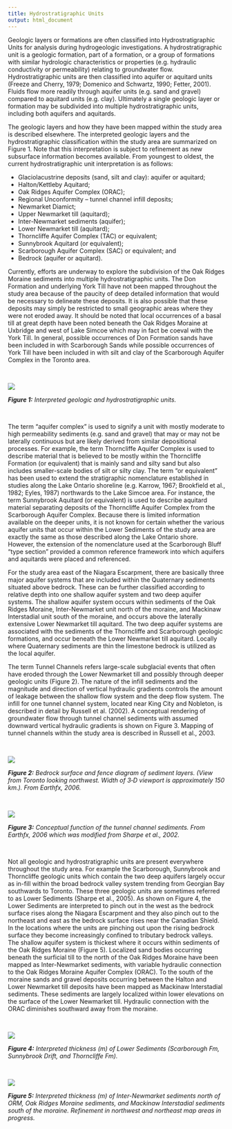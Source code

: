 ```yaml
---
title: Hydrostratigraphic Units
output: html_document
---
```


Geologic layers or formations are often classified into Hydrostratigraphic Units for analysis during hydrogeologic investigations.  A hydrostratigraphic unit is a geologic formation, part of a formation, or a group of formations with similar hydrologic characteristics or properties (e.g. hydraulic conductivity or permeability) relating to groundwater flow.  Hydrostratigraphic units are then classified into aquifer or aquitard units (Freeze and Cherry, 1979; Domenico and Schwartz, 1990; Fetter, 2001).  Fluids flow more readily through aquifer units (e.g. sand and gravel) compared to aquitard units (e.g. clay).  Ultimately a single geologic layer or formation may be subdivided into multiple hydrostratigraphic units, including both aquifers and aquitards.

The geologic layers and how they have been mapped within the study area is described elsewhere.  The interpreted geologic layers and the hydrostratigraphic classification within the study area are summarized on Figure 1.  Note that this interpretation is subject to refinement as new subsurface information becomes available.  From youngest to oldest, the current hydrostratigraphic unit interpretation is as follows:
* Glaciolacustrine deposits (sand, silt and clay): aquifer or aquitard;
* Halton/Kettleby Aquitard;
* Oak Ridges Aquifer Complex (ORAC);
* Regional Unconformity – tunnel channel infill deposits;
* Newmarket Diamict;
* Upper Newmarket till (aquitard);
* Inter-Newmarket sediments (aquifer);
* Lower Newmarket till (aquitard);
* Thorncliffe Aquifer Complex (TAC) or equivalent;
* Sunnybrook Aquitard (or equivalent);
* Scarborough Aquifer Complex (SAC) or equivalent; and
* Bedrock (aquifer or aquitard).

Currently, efforts are underway to explore the subdivision of the Oak Ridges Moraine sediments into multiple hydrostratigraphic units.  The Don Formation and underlying York Till have not been mapped throughout the study area because of the paucity of deep detailed information that would be necessary to delineate these deposits.  It is also possible that these deposits may simply be restricted to small geographic areas where they were not eroded away.  It should be noted that local occurrences of a basal till at great depth have been noted beneath the Oak Ridges Moraine at Uxbridge and west of Lake Simcoe which may in fact be coeval with the York Till.  In general, possible occurrences of Don Formation sands have been included in with Scarborough Sands while possible occurrences of York Till have been included in with silt and clay of the Scarborough Aquifer Complex in the Toronto area.

<br>

![](fig/fig_201_20hydro_20units_edited.webp)

_**Figure 1:** Interpreted geologic and hydrostratigraphic units._

<br>

The term “aquifer complex” is used to signify a unit with mostly moderate to high permeability sediments (e.g. sand and gravel) that may or may not be laterally continuous but are likely derived from similar depositional processes.  For example, the term Thorncliffe Aquifer Complex is used to describe material that is believed to be mostly within the Thorncliffe Formation (or equivalent) that is mainly sand and silty sand but also includes smaller-scale bodies of silt or silty clay.  The term “or equivalent” has been used to extend the stratigraphic nomenclature established in studies along the Lake Ontario shoreline (e.g. Karrow, 1967; Brookfield et al., 1982; Eyles, 1987) northwards to the Lake Simcoe area.  For instance, the term Sunnybrook Aquitard (or equivalent) is used to describe aquitard material separating deposits of the Thorncliffe Aquifer Complex from the Scarborough Aquifer Complex.  Because there is limited information available on the deeper units, it is not known for certain whether the various aquifer units that occur within the Lower Sediments of the study area are exactly the same as those described along the Lake Ontario shore.  However, the extension of the nomenclature used at the Scarborough Bluff “type section” provided a common reference framework into which aquifers and aquitards were placed and referenced.

For the study area east of the Niagara Escarpment, there are basically three major aquifer systems that are included within the Quaternary sediments situated above bedrock.  These can be further classified according to relative depth into one shallow aquifer system and two deep aquifer systems.  The shallow aquifer system occurs within sediments of the Oak Ridges Moraine, Inter-Newmarket unit north of the moraine, and Mackinaw Interstadial unit south of the moraine, and occurs above the laterally extensive Lower Newmarket till aquitard.  The two deep aquifer systems are associated with the sediments of the Thorncliffe and Scarborough geologic formations, and occur beneath the Lower Newmarket till aquitard.  Locally where Quaternary sediments are thin the limestone bedrock is utilized as the local aquifer.

The term Tunnel Channels refers large-scale subglacial events that often have eroded through the Lower Newmarket till and possibly through deeper geologic units (Figure 2).  The nature of the infill sediments and the magnitude and direction of vertical hydraulic gradients controls the amount of leakage between the shallow flow system and the deep flow system.  The infill for one tunnel channel system, located near King City and Nobleton, is described in detail by Russell et al. (2002).  A conceptual rendering of groundwater flow through tunnel channel sediments with assumed downward vertical hydraulic gradients is shown on Figure 3.  Mapping of tunnel channels within the study area is described in Russell et al., 2003.

<br>

![](fig/hydro%20units%20fig%202.webp)

_**Figure 2:** Bedrock surface and fence diagram of sediment layers. (View from Toronto looking northwest. Width of 3‑D viewport is approximately 150 km.). From Earthfx, 2006._

<br>

![](fig/hydro%20unit%20fig%203.webp)

_**Figure 3:** Conceptual function of the tunnel channel sediments. From Earthfx, 2006 which was modified from Sharpe et al., 2002._

<br>

Not all geologic and hydrostratigraphic units are present everywhere throughout the study area.  For example the Scarborough, Sunnybrook and Thorncliffe geologic units which contain the two deep aquifers largely occur as in-fill within the broad bedrock valley system trending from Georgian Bay southwards to Toronto.  These three geologic units are sometimes referred to as Lower Sediments (Sharpe et al., 2005).  As shown on Figure 4, the Lower Sediments are interpreted to pinch out in the west as the bedrock surface rises along the Niagara Escarpment and they also pinch out to the northeast and east as the bedrock surface rises near the Canadian Shield.  In the locations where the units are pinching out upon the rising bedrock surface they become increasingly confined to tributary bedrock valleys.  The shallow aquifer system is thickest where it occurs within sediments of the Oak Ridges Moraine (Figure 5).  Localized sand bodies occurring beneath the surficial till to the north of the Oak Ridges Moraine have been mapped as Inter-Newmarket sediments, with variable hydraulic connection to the Oak Ridges Moraine Aquifer Complex (ORAC).  To the south of the moraine sands and gravel deposits occurring between the Halton and Lower Newmarket till deposits have been mapped as Mackinaw Interstadial sediments.  These sediments are largely localized within lower elevations on the surface of the Lower Newmarket till.  Hydraulic connection with the ORAC diminishes southward away from the moraine.

<br>

![](fig/fig%203%20hydro%20units.webp)

_**Figure 4:** Interpreted thickness (m) of Lower Sediments (Scarborough Fm, Sunnybrook Drift, and Thorncliffe Fm)._

<br>

![](fig/fig%205%20hydro%20units.webp)

_**Figure 5:** Interpreted thickness (m) of Inter-Newmarket sediments north of ORM, Oak Ridges Moraine sediments, and Mackinaw Interstadial sediments south of the moraine. Refinement in northwest and northeast map areas in progress._

